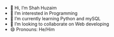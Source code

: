 - 👋 Hi, I’m Shah Huzaim
- 👀 I’m interested in Programming
- 🌱 I’m currently learning Python and mySQL
- 💞️ I’m looking to collaborate on Web developing
- 😄 Pronouns: He/Him

<!---
Huzu2308/Huzu2308 is a ✨ special ✨ repository because its `README.md` (this file) appears on your GitHub profile.
You can click the Preview link to take a look at your changes.
--->
